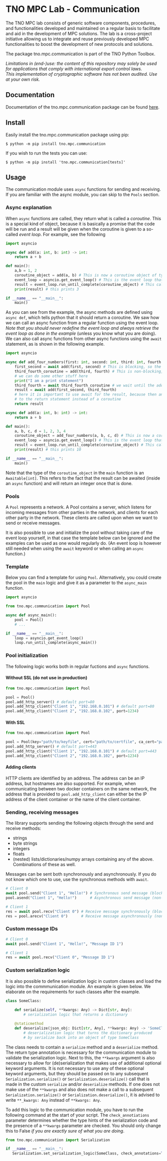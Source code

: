 # TNO MPC Lab - Communication

The TNO MPC lab consists of generic software components, procedures, and functionalities developed and maintained on a regular basis to facilitate and aid in the development of MPC solutions. The lab is a cross-project initiative allowing us to integrate and reuse previously developed MPC functionalities to boost the development of new protocols and solutions.

The package tno.mpc.communication is part of the TNO Python Toolbox.

*Limitations in (end-)use: the content of this repository may solely be used for applications that comply with international export control laws.*  
*This implementation of cryptographic software has not been audited. Use at your own risk.*

## Documentation

Documentation of the tno.mpc.communication package can be found [here](https://docs.mpc.tno.nl/communication/2.1.2).

## Install

Easily install the tno.mpc.communication package using pip:
```console
$ python -m pip install tno.mpc.communication
```

If you wish to run the tests you can use:
```console
$ python -m pip install 'tno.mpc.communication[tests]'
```

## Usage

The communication module uses `async` functions for sending and receiving. If you are familiar
with the async module, you can skip to the `Pools` section.

### Async explanation
When `async` functions are called, they return what is called a *coroutine*.
This is a special kind of object, because it is basically a promise that the code will be run and
a result will be given when the coroutine is given to a so-called *event loop*.
For example, see the following

```python
import asyncio

async def add(a: int, b: int) -> int:
    return a + b

def main():
    a,b = 1, 2
    coroutine_object = add(a, b) # This is now a coroutine object of type Awaitable[int]
    event_loop = asyncio.get_event_loop() # This is the event loop that will run the coroutine
    result = event_loop.run_until_complete(coroutine_object) # This call starts the coroutine in the event loop
    print(result) # this prints 3

if __name__ == "__main__":
    main()
```

As you can see from the example, the async methods are defined using `async def`, which tells python
that it should return a coroutine. We saw how we can call an async function from a regular function
using the event loop. *Note that you should never redefine the event loop and always retrieve the
event loop as done in the example* (unless you know what you are doing). We can also call async
functions from other async functions using the `await` statement, as is shown in the following example.

```python
import asyncio

async def add_four_numbers(first: int, second: int, third: int, fourth: int) -> int:
    first_second = await add(first, second) # This is blocking, so the function will wait until this is done
    third_fourth_coroutine = add(third, fourth) # This is non-blocking, so the code will continue while the add(third,fourth) code starts running
    # we can do some other stuff here
    print("I am a print statement")
    third_fourth = await third_fourth_coroutine # we wait until the add(third,fourth) is done
    result = await add(first_second, third_fourth)
    # here it is important to use await for the result, because then an integer is produced and given
    # to the return statement instead of a coroutine
    return result

async def add(a: int, b: int) -> int:
    return a + b

def main():
    a, b, c, d = 1, 2, 3, 4
    coroutine_object = add_four_numbers(a, b, c, d) # This is now a coroutine object of type Awaitable[int]
    event_loop = asyncio.get_event_loop() # This is the event loop that will run the coroutine
    result = event_loop.run_until_complete(coroutine_object) # This call starts the coroutine in the event loop
    print(result) # this prints 10

if __name__ == "__main__":
    main()
```

Note that the type of the `coroutine_object` in the `main` function is an `Awaitable[int]`.
This refers to the fact that the result can be awaited (inside an `async` function) and will return an integer once that is done.

### Pools
A `Pool` represents a network. A Pool contains a server, which listens for incoming messages from
other parties in the network, and clients for each other party in the network. These clients are
called upon when we want to send or receive messages.

It is also possible to use and initialize the pool without taking care of the event loop 
yourself, in that case the template below can be ignored and the examples can be used as one 
would regularly do. (An event loop is however still needed when using the `await` keyword or 
when calling an `async` function.)

### Template
Below you can find a template for using `Pool`. Alternatively, you could create the pool in the
`main` logic and give it as a parameter to the `async_main` function.

```python
import asyncio

from tno.mpc.communication import Pool

async def async_main():
    pool = Pool()
    # ...

if __name__ == "__main__":
    loop = asyncio.get_event_loop()
    loop.run_until_complete(async_main())
```

### Pool initialization

The following logic works both in regular fuctions and `async` functions.
#### Without SSL (do not use in production)
```python
from tno.mpc.communication import Pool

pool = Pool()
pool.add_http_server() # default port=80
pool.add_http_client("Client 1", "192.168.0.101") # default port=80
pool.add_http_client("Client 2", "192.168.0.102", port=1234)
```

#### With SSL
```python
from tno.mpc.communication import Pool

pool = Pool(key="path/to/keyfile", cert="path/to/certfile", ca_cert="path/to/cafile")
pool.add_http_server() # default port=443
pool.add_http_client("Client 1", "192.168.0.101") # default port=443
pool.add_http_client("Client 2", "192.168.0.102", port=1234)
```

#### Adding clients
HTTP clients are identified by an address. The address can be an IP address, but hostnames are also supported. For example, when communicating between two docker containers on the same network, the address that is provided to `pool.add_http_client` can either be the IP address of the client container or the name of the client container.

### Sending, receiving messages 
The library supports sending the following objects through the send and receive methods:
- strings
- byte strings
- integers
- floats 
- (nested) lists/dictionaries/numpy arrays containing any of the above. Combinations of these as well.

Messages can be sent both synchronously and asynchronously.
If you do not know which one to use, use the synchronous methods with `await`.

```python
# Client 0
await pool.send("Client 1", "Hello!") # Synchronous send message (blocking)
pool.asend("Client 1", "Hello!")      # Asynchronous send message (non-blocking, schedule send task)

# Client 1
res = await pool.recv("Client 0") # Receive message synchronously (blocking)
res = pool.arecv("Client 0")      # Receive message asynchronously (non-blocking, returns Future if message did not arrive yet)
```

### Custom message IDs
```python
# Client 0
await pool.send("Client 1", "Hello!", "Message ID 1")

# Client 1
res = await pool.recv("Client 0", "Message ID 1")
```

### Custom serialization logic
It is also possible to define serialization logic in custom classes and load the logic into the commmunication module. An example is given below. We elaborate on the requirements for such classes after the example.

```python
class SomeClass:
    
    def serialize(self, **kwargs: Any) -> Dict[str, Any]:
        # serialization logic that returns a dictionary

    @staticmethod
    def deserialize(json_obj: Dict[str, Any], **kwargs: Any) -> 'SomeClass':
        # deserialization logic that turns the dictionary produced
        # by serialize back into an object of type SomeClass
```

The class needs to contain a `serialize` method and a `deserialize` method. The return type annotation is necessary for the 
communication module to validate the serialization logic.
Next to this, the `**kwargs` argument is also necessary to allow for (de)serialization that 
makes use of additional optional keyword arguments. It is not necessary to use any of these optional keyword 
arguments, but they should be passed on to any subsequent `Serialization.serialize()` or 
`Serialization.deserialize()` call that is made in the custom `serialize` and/or `deserialize` 
methods. If one does not make use of the `**kwargs` and also does not make a call to a subsequent 
`Serialization.serialize()` or `Serialization.deserialize()`, it is advised to write 
`**_kwargs: Any` instead of `**kwargs: Any`.



To add this logic to the communication module, you have to run the following command at the start of your script. The `check_annotiations` parameter determines whether
the type hints of the serialization code and the presence of a `**kwargs` parameter are checked. 
You should only change this to False *if you are exactly sure of what you are doing*.

```python
from tno.mpc.communication import Serialization

if __name__ == "__main__":
   Serialization.set_serialization_logic(SomeClass, check_annotations=True)
```


